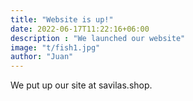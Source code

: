 ```yaml
---
title: "Website is up!"
date: 2022-06-17T11:22:16+06:00
description : "We launched our website"
image: "t/fish1.jpg"
author: "Juan"
---
```


We put up our site at savilas.shop. 
